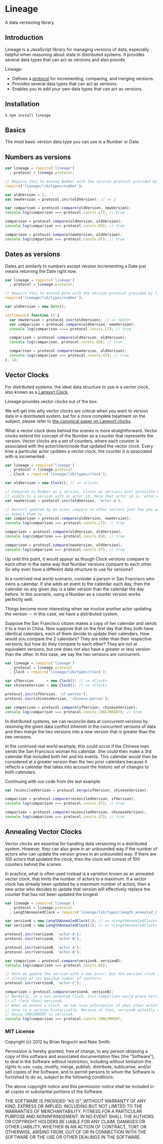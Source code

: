 Lineage
=======

A data versioning library.

## Introduction

Lineage is a JavaScript library for managing versions of data, especially
helpful when reasoning about state in distributed systems. It provides several
data types that can act as versions and also provide

Lineage:

- Defines a [protocol](https://github.com/codeparty/protocoljs) for
  incrementing, comparing, and merging versions.
- Provides several data types that can act as versions.
- Enables you to add your own data types that can act as versions.

## Installation

```
$ npm install lineage
```

## Basics

The most basic version data type you can use is a Number or Date.

## Numbers as versions

```javascript
var lineage = require('lineage')
  , protocol = lineage.protocol;

// Require this to extend Number with the version protocol provided by lineage.
require('lineage/lib/types/number');

var oldVersion = 1;
var newVersion = protocol.incr(oldVersion); // => 2

var comparison = protocol.compare(oldVersion, newVersion);
console.log(comparison === protocol.consts.LT); // true

comparison = protocol.compare(oldVersion, oldVersion);
console.log(comparison === protocol.consts.EQ); // true

comparison = protocol.compare(newVersion, oldVersion);
console.log(comparison === protocol.consts.GT); // true
```

## Dates as versions

Dates act similarly to numbers except version incrementing a Date just means
returning the Date right now.

```javascript
var lineage = require('lineage')
  , protocol = lineage.protocol;

// Require this to extend Date with the version protocol provided by lineage
require('lineage/lib/types/number');

var oldVersion = new Date();

setTimeout( function () {
  var newVersion = protocol.incr(oldVersion); // => <Date>
  var comparison = protocol.compare(oldVersion, newVersion);
  console.log(comparison ==== protocol.consts.LT); // true

  comparison = protocol.compare(oldVersion, oldVersion);
  console.log(comparison, protocol.consts.EQ); // true

  comparison = protocol.compare(newVersion, oldVersion);
  console.log(comparison === protocol.consts.GT); // true
}, 1);
```

## Vector Clocks

For distributed systems, the ideal data structure to use is a vector clock,
also known as a [Lamport Clock](http://en.wikipedia.org/wiki/Lamport_timestamps).

Lineage provides vector clocks out of the box.

We will get into why vector clocks are critical when you want to version data
in a distributed system, but for a more complete treatment on the subject,
please refer to [the canonical paper on Lamport
clocks](http://research.microsoft.com/en-us/um/people/lamport/pubs/time-clocks.pdf).

What a vector clock does behind the scenes is more straightforward. Vector
clocks extend the concept of the Number as a counter that represents the
version. Vector clocks are a set of counters, where each counter is associated
with the actor/client/node that updated the vector clock. Every time a
particular actor updates a vector clock, the counter it is associated with is
incremented.

```JavaScript
var lineage = require('lineage')
  , protocol = lineage.protocol
  , Clock = require('lineage/lib/types/clock');

var oldVersion = new Clock(); // => <Clock>

// Compared to Number as a version, Clocks as versions must associate every
// update to a version with an actor id. Here that actor id is 'actor-A'
var newVersion = protocol.incr(oldVersion, 'actor-A');

// Vectors updated by an actor compare to other vectors just how you would
// expect them to.
var comparison = protocol.compare(oldVersion, newVersion);
console.log(comparison === protocol.consts.LT); // true

comparison = protocol.compare(oldVersion, oldVersion);
console.log(comparison === protocol.consts.EQ); // true

comparison = protocol.compare(newVersion, oldVersion);
console.log(comparison === protocol.consts.GT); // true
```

Up until this point, it would appear as though Clock versions compare to each
other in the same way that Number versions compare to each other. So why even
have a different data structure to use for versions?

In a contrived real world scenario, consider a person in San Francisco who owns
a calendar. If she adds an event to the calendar each day, then the calendar on
any given day is a later version than the calendar the day before. In this
scenario, using a Number as a counter version works perfectly well.

Things become more interesting when we involve another actor updating the
version -- in this case, we have a distributed system.

Suppose the San Francisco citizen makes a copy of her calendar and sends it to
a man in China. Now suppose that on the first day that they both have identical
calendars, each of them decide to update their calendars. How would you compare
the 2 calendars? They are older than their respective versions, but how do they
compare to each other? They are not at equivalent versions, but one does not
also have a greater or less version than the other. In this case, we say the
two versions are concurrent.

```javascript
var lineage = require('lineage')
  , protocol = lineage.protocol
  , Clock = require('lineage/lib/types/clock');

var sfVersion      = new Clock(); // => <Clock>
var chineseVersion = new Clock(); // => <Clock>

protocol.incr(sfVersion, 'sf-person');
protocol.incr(chineseVersion, 'chinese-person');

var comparison = protocol.compare(sfVersion, chineseVersion);
console.log(comparison === protocol.consts.CONCURRENT); // true
```

In distributed systems, we can reconcile data at concurrent versions by
resolving the given data conflict inherent in the concurrent versions of data
and then merge the two versions into a new version that is greater than the two
versions.

In the contrived real world example, this could occur if the Chinese man sends
the San Francisco woman his calendar. She could then make a 3rd calendar that
included both her and his events. This calendar would then be considered at a
greater version than the two prior calendars because it reflects a calendar
that takes into account the historic set of changes to both calendars.

Continuing with our code from the last example:

```javascript
var reconciledVersion = protocol.merge(sfVersion, chineseVersion);

comparison = protocol.compare(reconciledVersion, sfVersion);
console.log(comparison === protocol.consts.GT); // true

comparison = protocol.compare(reconciledVersion, chineseVersion);
console.log(comparison === protocol.consts.GT); // true
```

## Annealing Vector Clocks

Vector clocks are essential for handling data versioning in a distributed system.
However, they can also grow in an unbounded way if the number of actors who can
update the version grows in an unbounded way. If there are 100 actors that
updated the clock, then the clock will consist of 100 counters behind the scenes.

In practice, what is often used instead is a variation known as an annealed
vector clock, that limits the number of actors to a maximum. If a vector clock
has already been updated by a maximum number of actors, then a new actor who
decides to update that version will effectively replace the counter that has
not been updated the longest.

```javascript
var lineage = require('lineage')
  , protocol = lineage.protocol
  , LengthAnnealedClock = require('lineage/lib/types/length_annealed_clock');

var versionA = new LengthAnnealedClock(2); // => <LengthAnnealedClock>
var versionB = new LengthAnnealedClock(2); // => <LengthAnnealedClock>

protocol.incr(versionA, 'actor-A');
protocol.incr(versionA, 'actor-B');

protocol.incr(versionB, 'actor-A');
protocol.incr(versionB, 'actor-B');

var comparison = protocol.compare(versionA, versionB);
console.log(comparison === protocol.consts.EQ);

// Here we update the version with a new actor, but the version clock is
// already at its maximum number of counters.
protocol.incr(versionB, 'actor-C');

comparison = protocol.compare(versionA, versionB);
// Normally, in a non-annealed Clock, this comparison would place versionA as
// LT (less than) versionB.
// When we anneal a Clock, we can lose information of what other actors have
// done to a version historically. Because of that, versionB actually counts as
// being CONCURRENT to versionA.
console.log(comparison === protocol.consts.CONCURRENT;
```

### MIT License
Copyright (c) 2012 by Brian Noguchi and Nate Smith

Permission is hereby granted, free of charge, to any person obtaining a copy
of this software and associated documentation files (the "Software"), to deal
in the Software without restriction, including without limitation the rights
to use, copy, modify, merge, publish, distribute, sublicense, and/or sell
copies of the Software, and to permit persons to whom the Software is
furnished to do so, subject to the following conditions:

The above copyright notice and this permission notice shall be included in
all copies or substantial portions of the Software.

THE SOFTWARE IS PROVIDED "AS IS", WITHOUT WARRANTY OF ANY KIND, EXPRESS OR
IMPLIED, INCLUDING BUT NOT LIMITED TO THE WARRANTIES OF MERCHANTABILITY,
FITNESS FOR A PARTICULAR PURPOSE AND NONINFRINGEMENT. IN NO EVENT SHALL THE
AUTHORS OR COPYRIGHT HOLDERS BE LIABLE FOR ANY CLAIM, DAMAGES OR OTHER
LIABILITY, WHETHER IN AN ACTION OF CONTRACT, TORT OR OTHERWISE, ARISING FROM,
OUT OF OR IN CONNECTION WITH THE SOFTWARE OR THE USE OR OTHER DEALINGS IN
THE SOFTWARE.
